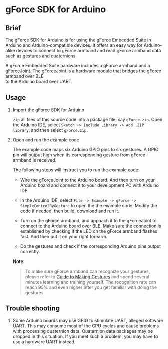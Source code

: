 # gForce SDK for Arduino

## Brief
The gForce SDK for Arduino is for using the gForce Embedded Suite in Arduino and
Arduino-compatible devices. It offers an easy way for Arduino-alike devices to
connect to gForce armband and read gForce armband data such as gestures and
quaternions.

A gForce Embedded Suite hardware includes a gForce armband and a gForceJoint. 
The gForceJoint is a hardware module that bridges the gForce armband over BLE  
to the Arduino board over UART.

## Usage
1. Import the gForce SDK for Arduino

    `zip` all files of this source code into a package file, say `gForce.zip`.
    Open the Arduino IDE, select `Sketch -> Include Library -> Add .ZIP library`,
    and then select `gForce.zip`.

2. Open and run the example code

    The example code maps six Arduino GPIO pins to six gestures. A GPIO pin
    will output high when its corresponding gesture from gForce armband is
    received.

    The following steps will instruct you to run the example code:

    * Wire the gForceJoint to the Arduino board. And then turn on your Arduino 
      board and connect it to your development PC with Arduino IDE.

    * In the Arduino IDE, select `File -> Example -> gForce -> SimpleControlByGesture`
      to open the the example code. Modify the code if needed, then build,
      download and run it.

    * Turn on the gForce armband, and appoach it to the gForceJoint to connect
      to the Arduino board over BLE. Make sure the connection is established by
      checking if the LED on the gForce armband flashes fast. And then put
      it on your right forearm.

    * Do the gestures and check if the corresponding Arduino pins output
      correctly.

    **Note:**
    > To make sure gForce armband can recognize your gestures, please refer to
    > [Guide to Making Gestures](http://www.tudou.com/programs/view/7ETsgGTRw2k/)
    > and spend several minutes learning and training yourself. The recognition
    > rate can reach 95% and even higher after you get familiar with doing the
    > gestures.

## Trouble shooting
1. Some Arduino boards may use GPIO to stimulate UART, alleged software UART.
   This may consume most of the CPU cycles and cause problems with processing
   quaternion data. Quaternion data packages may be dropped in this situation.
   If you meet such a problem,  you may have to use a hardware UART instead.
